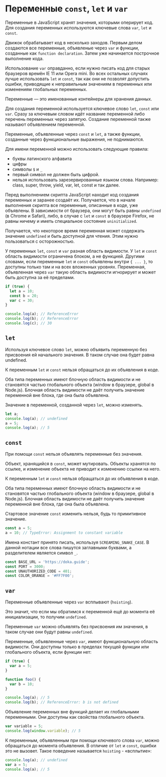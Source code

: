 # Переменные `const`, `let` и `var`

Переменные в JavaScript хранят значения, которыми оперирует код. Для создания переменных используются ключевые слова `var`, `let` и `const`.

Движок обрабатывает код в несколько заходов. Первым делом создаются все переменные, объявленые через `var` и функции, созданные как `function declaration`. Затем уже начинается построчное выполнение кода.

Использование `var` оправданно, если нужно писать код для старых браузеров времён IE 11 или Opera mini. Во всех остальных случаях лучше использовать `let` и `const`, так как они не позволят допустить ошибки, приводящие к неправильным значениям в переменных или изменениям глобальных переменных.

Переменные — это именованные контейнеры для хранения данных.

Для создания переменной используется ключевое слово `let`, `const` или `var`. Сразу за ключевым словом идёт название переменной либо перечень переменных через запятую. Создание переменной также называют объявлением переменной.

Переменные, объявленные через `const` и `let`, а также функции, созданные через функциональные выражения, не поднимаются.

Для имени переменной можно использовать следующие правила:

- буквы латинского алфавита
- цифры
- символы `$` и `_`
- первый символ не должен быть цифрой.
- нельзя использовать зарезервированные языком слова. Например: class, super, throw, yield, var, let, const и так далее.

Перед выполнением скрипта JavaScript находит код создания переменных и заранее создаёт их. Получается, что в начале выполнения скрипта все переменные, описанные в коде, уже объявлены. В зависимости от браузера, они могут быть равны `undefined` (в Chrome и Safari), либо, в случае с `let` и `const` в браузере Firefox, не равны ничему и иметь специальное состояние `uninitialized`.

Получается, что некоторое время переменная может содержать значение `undefined` и быть доступной для чтения. Этим нужно пользоваться с осторожностью.

У переменных `let`, `const` и `var` разная область видимости. У `let` и `const` область видимости ограничена блоком, а не функцией. Другими словами, если переменные `let` и `const` объявлены внутри `{ ... }`, то доступны только там и на всех вложенных уровнях. Переменная, объявленная через `var` такую область видимости игнорирует и может быть доступна за её пределами.

```js
if (true) {
  let a = 10;
  const b = 20;
  var c = 30;
}

console.log(a); // ReferenceError
console.log(b); // ReferenceError
console.log(c); // 30
```

## `let`

Используя ключевое слово `let`, можно объявить переменную без присвоения ей начального значения. В таком случае она будет равна undefined.

К переменным `let` и `const` нельзя обращаться до их объявления в коде.

Оба типа переменных имеют блочную область видимости и не становятся частью глобального объекта (window в браузере, global в Node.js). Блочная область видимости не даёт получить значение переменной вне блока, где она была объявлена.

Значение в переменной, созданной через `let`, можно изменять.

```js
let a;
console.log(a); // undefined
a = 5;
console.log(a); // 5
```

## `const`

При помощи `const` нельзя объявлять переменные без значения.

Объект, хранящийся в `const`, может мутировать. Объекты хранятся по ссылке, и изменение объекта не приводит к изменению ссылки на него.

К переменным `let` и `const` нельзя обращаться до их объявления в коде.

Оба типа переменных имеют блочную область видимости и не становятся частью глобального объекта (window в браузере, global в Node.js). Блочная область видимости не даёт получить значение переменной вне блока, где она была объявлена.

Стартовое значение `const` изменить нельзя, будь то примитивное значение.

```js
const a = 5;
a = 10; // TypeError: Assignment to constant variable
```

Имена констант принято писать, используя `SCREAMING_SNAKE_CASE`. В данной нотации все слова пишутся заглавными буквами, а разделителем является символ `_`.

```js
const BASE_URL = 'https://doka.guide';
const PORT = 3000;
const UNAUTHORIZED_CODE = 401;
const COLOR_ORANGE = '#FF7F00';
```

## `var`

Переменные объявленные через `var` всплывают (`hoisting`).

Это значит, что если мы обратимся к переменной ещё до момента её инициализации, то получим `undefined`.

Переменные `var` можно объявлять без присвоения им значения, в таком случае они будут равны `undefined`.

Переменные, объявленные через `var`, имеют функциональную область видимости. Они доступны только в пределах текущей функции или глобального объекта, если функции нет:

```js
if (true) {
  var a = 5;
}

function foo() {
  var b = 10;
}

console.log(a); // 5
console.log(b); // ReferenceError: b is not defined
```

Объявление переменных вне функций делает их глобальными переменными. Они доступны как свойства глобального объекта.

```js
var variable = 5;
console.log(window.variable); // 5
```

К переменным, объявленным при помощи ключевого слова `var`, можно обращаться до момента объявления. В отличие от `let` и `const`, ошибки это не вызовет. Такое поведение называется `hoisting` - «всплытие»:

```js
console.log(a); // undefined
var a = 5;
console.log(a); // 5
```
